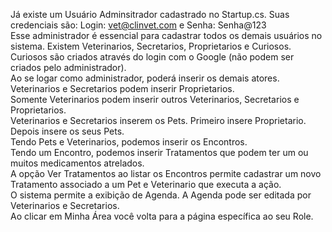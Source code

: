 Já existe um Usuário Adminsitrador cadastrado no Startup.cs. Suas credenciais são: Login: vet@clinvet.com e Senha: Senha@123  
Esse administrador é essencial para cadastrar todos os demais usuários no sistema. Existem Veterinarios, Secretarios, Proprietarios e Curiosos.  
Curiosos são criados através do login com o Google (não podem ser criados pelo administrador).  
Ao se logar como administrador, poderá inserir os demais atores.  
Veterinarios e Secretarios podem inserir Proprietarios.  
Somente Veterinarios podem inserir outros Veterinarios, Secretarios e Proprietarios.  
Veterinarios e Secretarios inserem os Pets.
Primeiro insere Proprietario. Depois insere os seus Pets.  
Tendo Pets e Veterinarios, podemos inserir os Encontros.  
Tendo um Encontro, podemos inserir Tratamentos que podem ter um ou muitos medicamentos atrelados.  
A opção Ver Tratamentos ao listar os Encontros permite cadastrar um novo Tratamento associado a um Pet e Veterinario que executa a ação.  
O sistema permite a exibição de Agenda. A Agenda pode ser editada por Veterinarios e Secretarios.  
Ao clicar em Minha Área você volta para a página específica ao seu Role.
